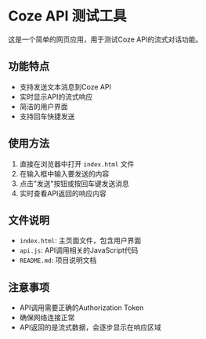 # Coze API 测试工具

这是一个简单的网页应用，用于测试Coze API的流式对话功能。

## 功能特点

- 支持发送文本消息到Coze API
- 实时显示API的流式响应
- 简洁的用户界面
- 支持回车快捷发送

## 使用方法

1. 直接在浏览器中打开 `index.html` 文件
2. 在输入框中输入要发送的内容
3. 点击"发送"按钮或按回车键发送消息
4. 实时查看API返回的响应内容

## 文件说明

- `index.html`: 主页面文件，包含用户界面
- `api.js`: API调用相关的JavaScript代码
- `README.md`: 项目说明文档

## 注意事项

- API调用需要正确的Authorization Token
- 确保网络连接正常
- API返回的是流式数据，会逐步显示在响应区域
